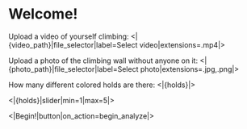 # Welcome!

Upload a video of yourself climbing: <|{video_path}|file_selector|label=Select video|extensions=.mp4|>

Upload a photo of the climbing wall without anyone on it: <|{photo_path}|file_selector|label=Select photo|extensions=.jpg,.png|>

How many different colored holds are there: <|{holds}|>


<|{holds}|slider|min=1|max=5|>

<|Begin!|button|on_action=begin_analyze|>